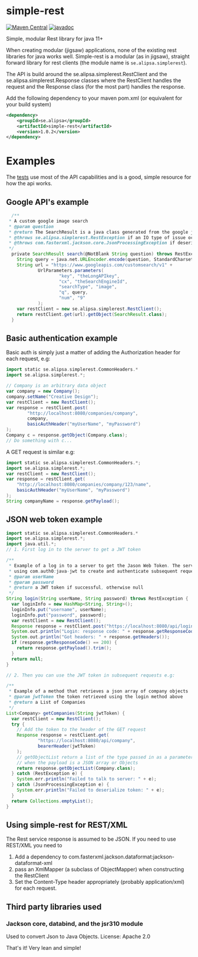 # simple-rest
[![Maven Central](https://maven-badges.herokuapp.com/maven-central/se.alipsa/simple-rest/badge.svg)](https://maven-badges.herokuapp.com/maven-central/se.alipsa/simple-rest)
[![javadoc](https://javadoc.io/badge2/se.alipsa/simple-rest/javadoc.svg)](https://javadoc.io/doc/se.alipsa/simple-rest)

Simple, modular Rest library for java 11+

When creating modular (jigsaw) applications, none of the existing rest libraries for java works well.
Simple-rest is a modular (as in jigsaw), straight forward library for rest clients (the module name is
`se.alipsa.simplerest`).

The API is build around the se.alipsa.simplerest.RestClient and the se.alipsa.simplerest.Response classes where the
RestClient handles the request and the Response class (for the most part) handles the response.

Add the following dependency to your maven pom.xml (or equivalent for your build system)
```xml
<dependency>
    <groupId>se.alipsa</groupId>
    <artifactId>simple-rest</artifactId>
    <version>1.0.2</version>
</dependency>
```

# Examples

The [tests](https://github.com/Alipsa/simple-rest/tree/main/src/test/java/test/alipsa/simplerest) 
use most of the API capabilities and is a good, simple resource for how the api works.

## Google API's example
```groovy
  /**
 * A custom google image search
 * @param question
 * @return The SearchResult is a java class generated from the google json response as per their API
 * @throws se.alipsa.simplerest.RestException if an IO type of issue occurs
 * @throws com.fasterxml.jackson.core.JsonProcessingException if deserialization from String to a SearchResult failed
 */
  private SearchResult search(@NotBlank String question) throws RestException, JsonProcessingException {
    String query = java.net.URLEncoder.encode(question, StandardCharsets.UTF_8);
    String url = "https://www.googleapis.com/customsearch/v1" +
            UrlParameters.parameters(
                    "key", "theLongAPIkey",
                    "cx", "theSearchEngineId",
                    "searchType", "image",
                    "q", query,
                    "num", "9"
            );
    var restClient = new se.alipsa.simplerest.RestClient();  
    return restClient.get(url).getObject(SearchResult.class);
  }
```

## Basic authentication example

Basic auth is simply just a matter of adding the Authorization header for each request, e.g:

```groovy
import static se.alipsa.simplerest.CommonHeaders.*
import se.alipsa.simplerest.*;

// Company is an arbitrary data object
var company = new Company();
company.setName("Creative Design");
var restClient = new RestClient();
var response = restClient.post(
        "http://localhost:8080/companies/company", 
        company, 
        basicAuthHeader("myUserName", "myPassword")
);
Company c = response.getObject(Company.class);
// Do something with c...
```
A GET request is similar e.g:
```groovy
import static se.alipsa.simplerest.CommonHeaders.*;
import se.alipsa.simplerest.*;
var restClient = new RestClient();
var response = restClient.get(
    "http://localhost:8080/companies/company/123/name",
    basicAuthHeader("myUserName", "myPassword")
);
String companyName = response.getPayload();
```

## JSON web token example

```groovy
import static se.alipsa.simplerest.CommonHeaders.*
import se.alipsa.simplerest.*;
import java.util.*;
// 1. First log in to the server to get a JWT token

/**
 * Example of a log in to a server to get the Jason Web Token. The server in this case is a Spring boot app
 * using com.auth0:java-jwt to create and authenticate subsequent requests according to the JWT standard
 * @param userName
 * @param password
 * @return a JWT token if successful, otherwise null
 */
String login(String userName, String password) throws RestException {
  var loginInfo = new HashMap<String, String>();
  loginInfo.put("username", userName);
  loginInfo.put("password", password);
  var restClient = new RestClient();
  Response response = restClient.post("https://localhost:8080/api/login", loginInfo);
  System.out.println("Login: response code: " + response.getResponseCode());
  System.out.println("Got headers: " + response.getHeaders());
  if (response.getResponseCode() == 200) {
    return response.getPayload().trim();
  }
  return null;
}

// 2. Then you can use the JWT token in subsequent requests e.g:

/**
 * Example of a method that retrieves a json array of company objects
 * @param jwtToken the token retrieved using the login method above
 * @return a List of Companies
 */
List<Company> getCompanies(String jwtToken) {
  var restClient = new RestClient();
  try {
    // Add the token to the header of the GET request
    Response response = restClient.get(
            "https://localhost:8080/api/company",
            bearerHeader(jwtToken)
    );
    // getObjectList return a list of the type passed in as a parameter 
    // when the payload is a JSON array or Objects
    return response.getObjectList(Company.class);
  } catch (RestException e) {
    System.err.println("Failed to talk to server: " + e);
  } catch (JsonProcessingException e) {
    System.err.println("Failed to deserialize token: " + e);
  }
  return Collections.emptyList();
}
```

## Using simple-rest for REST/XML
The Rest service response is assumed to be JSON. If you need to use REST/XML you need to
1. Add a dependency to com.fasterxml.jackson.dataformat:jackson-dataformat-xml
2. pass an XmlMapper (a subclass of ObjectMapper) when constructing the RestClient
3. Set the Content-Type header appropriately (probably application/xml) for each request. 

## Third party libraries used

### Jackson core, databind, and the jsr310 module
Used to convert Json to Java Objects. License: Apache 2.0

That's it! Very lean and simple!